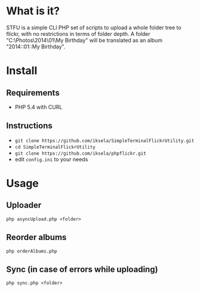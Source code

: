 # What is it?
STFU is a simple CLI PHP set of scripts to upload a whole folder tree to flickr, with no restrictions in terms of folder depth.
A folder "C:\Photos\2014\01\My Birthday" will be translated as an album "2014::01::My Birthday".

# Install

## Requirements
* PHP 5.4 with CURL

## Instructions
* `git clone https://github.com/iksela/SimpleTerminalFlickrUtility.git`
* `cd SimpleTerminalFlickrUtility`
* `git clone https://github.com/iksela/phpflickr.git`
* edit `config.ini` to your needs

# Usage

## Uploader
`php asyncUpload.php <folder>`

## Reorder albums
`php orderAlbums.php`

## Sync (in case of errors while uploading)
`php sync.php <folder>`

